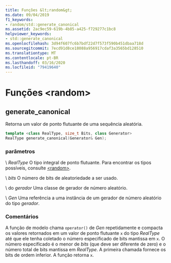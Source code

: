 ```yaml
---
title: Funções &lt;random&gt;
ms.date: 09/04/2019
f1_keywords:
- random/std::generate_canonical
ms.assetid: 2ac9ec59-619b-4b85-a425-f729277c1bc8
helpviewer_keywords:
- std::generate_canonical
ms.openlocfilehash: 3d94f607fc6b7bdf22d7f573f590b451dbaa718d
ms.sourcegitcommit: 7ecd91d8ce18088a956917cdaf3a3565bd128510
ms.translationtype: MT
ms.contentlocale: pt-BR
ms.lasthandoff: 03/16/2020
ms.locfileid: "79419640"
---
```

# <a name="ltrandomgt-functions"></a>Funções &lt;random&gt;

## <a name="generate_canonical"></a>generate_canonical

Retorna um valor de ponto flutuante de uma sequência aleatória.

```cpp
template <class RealType, size_t Bits, class Generator>
RealType generate_canonical(Generator& Gen);
```

### <a name="parameters"></a>parâmetros

\ *RealType*
O tipo integral de ponto flutuante. Para encontrar os tipos possíveis, consulte [\<random>](../standard-library/random.md).

\ *bits*
O número de bits de aleatoriedade a ser usado.

\ do *gerador*
Uma classe de gerador de número aleatório.

\ *Gen*
Uma referência a uma instância de um gerador de número aleatório do tipo *gerador*.

### <a name="remarks"></a>Comentários

A função de modelo chama `operator()` de *Gen* repetidamente e compacta os valores retornados em um valor de ponto flutuante `x` do tipo *RealType* até que ele tenha coletado o número especificado de bits mantissa em `x`. O número especificado é o menor de *bits* (que deve ser diferente de zero) e o número total de bits mantissa em *RealType*. A primeira chamada fornece os bits de ordem inferior. A função retorna `x`.
